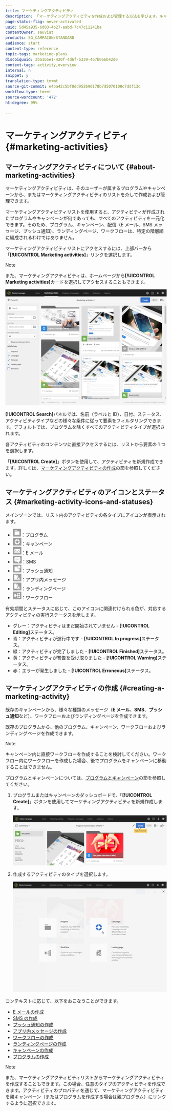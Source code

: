 ```yaml
---
title: マーケティングアクティビティ
description: 「マーケティングアクティビティを作成および管理する方法を学びます。キャンペーン、E メール、SMS、プッシュ通知配信、ランディングページ、ワークフローが含まれます。新規アクティビティを簡単に設計し、既存のアクティビティを編集し、そのステータスと有効性を確認できます。」
page-status-flag: never-activated
uuid: 5d45a935-6d03-4b27-aabd-7c47c11241ba
contentOwner: sauviat
products: SG_CAMPAIGN/STANDARD
audience: start
content-type: reference
topic-tags: marketing-plans
discoiquuid: 3ba165e1-420f-4d6f-b339-467b066b42d0
context-tags: activity,overview
internal: n
snippet: y
translation-type: tm+mt
source-git-commit: e4ba42c5bf0dd952690178b7d5070100c7ddf13d
workflow-type: tm+mt
source-wordcount: '472'
ht-degree: 99%

---
```



# マーケティングアクティビティ{#marketing-activities}

## マーケティングアクティビティについて {#about-marketing-activities}

マーケティングアクティビティは、そのユーザーが属するプログラムやキャンペーンから、またはマーケティングアクティビティのリストを介して作成および管理できます。

マーケティングアクティビティリストを使用すると、アクティビティが作成されたプログラムやキャンペーンが何であっても、すべてのアクティビティを一元化できます。そのため、プログラム、キャンペーン、配信（E メール、SMS メッセージ、プッシュ通知）、ランディングページ、ワークフローは、特定の階層順に編成されるわけではありません。

マーケティングアクティビティリストにアクセスするには、上部バーから「**[!UICONTROL Marketing activities]**」リンクを選択します。

>[!NOTE]
>
>また、マーケティングアクティビティは、ホームページから&#x200B;**[!UICONTROL Marketing activities]**&#x200B;カードを選択してアクセスすることもできます。

![](assets/marketing_activities_1.png)

**[!UICONTROL Search]**&#x200B;パネルでは、名前（ラベルと ID）、日付、ステータス、アクティビティタイプなどの様々な条件に従って要素をフィルタリングできます。デフォルトでは、プログラムを除くすべてのアクティビティタイプが選択されます。

各アクティビティのコンテンツに直接アクセスするには、リストから要素の 1 つを選択します。

「**[!UICONTROL Create]**」ボタンを使用して、アクティビティを新規作成できます。詳しくは、[マーケティングアクティビティの作成](#creating-a-marketing-activity)の節を参照してください。

## マーケティングアクティビティのアイコンとステータス {#marketing-activity-icons-and-statuses}

メインゾーンでは、リスト内のアクティビティの各タイプにアイコンが表示されます。

* ![](assets/marketing_program_icon.png)：プログラム
* ![](assets/marketing_campaign_icon.png)：キャンペーン
* ![](assets/marketing_email_icon.png)：E メール
* ![](assets/marketing_sms_icon.png)：SMS
* ![](assets/marketing_push_icon.png)：プッシュ通知
* ![](assets/marketing_lp_icon.png)：アプリ内メッセージ
* ![](assets/marketing_lp_icon.png)：ランディングページ
* ![](assets/marketing_workflow_icon.png)：ワークフロー

有効期間とステータスに応じて、このアイコンに関連付けられる色が、対応するアクティビティの実行ステータスを示します。

* グレー：アクティビティはまだ開始されていません - **[!UICONTROL Editing]**&#x200B;ステータス。
* 青：アクティビティが進行中です - **[!UICONTROL In progress]**&#x200B;ステータス。
* 緑：アクティビティが完了しました - **[!UICONTROL Finished]**&#x200B;ステータス。
* 黄：アクティビティが警告を受け取りました - **[!UICONTROL Warning]**&#x200B;ステータス。
* 赤：エラーが発生しました - **[!UICONTROL Erroneous]**&#x200B;ステータス。

## マーケティングアクティビティの作成 {#creating-a-marketing-activity}

既存のキャンペーンから、様々な種類のメッセージ（**E メール**、**SMS**、**プッシュ通知**&#x200B;など）、ワークフローおよびランディングページを作成できます。

既存のプログラムから、他のプログラム、キャンペーン、ワークフローおよびランディングページを作成できます。

>[!NOTE]
>
>キャンペーン内に直接ワークフローを作成することを検討してください。ワークフロー内にワークフローを作成した場合、後でプログラムをキャンペーンに移動することはできません。

プログラムとキャンペーンについては、[プログラムとキャンペーン](../../start/using/programs-and-campaigns.md)の節を参照してください。

1. プログラムまたはキャンペーンのダッシュボードで、「**[!UICONTROL Create]**」ボタンを使用してマーケティングアクティビティを新規作成します。

   ![](assets/marketing_activiy_creation_1.png)

1. 作成するアクティビティのタイプを選択します。

   ![](assets/marketing_activiy_creation_2.png)

コンテキストに応じて、以下をおこなうことができます。

* [E メールの作成](../../channels/using/creating-an-email.md)
* [SMS の作成](../../channels/using/creating-an-sms-message.md)
* [プッシュ通知の作成](../../channels/using/preparing-and-sending-a-push-notification.md)
* [アプリ内メッセージの作成](../../channels/using/about-in-app-messaging.md)
* [ワークフローの作成](../../automating/using/building-a-workflow.md#creating-a-workflow)
* [ランディングページの作成](../../channels/using/getting-started-with-landing-pages.md)
* [キャンペーンの作成](../../start/using/programs-and-campaigns.md#creating-a-campaign)
* [プログラムの作成](../../start/using/programs-and-campaigns.md#creating-a-program)

>[!NOTE]
>
>また、マーケティングアクティビティリストからマーケティングアクティビティを作成することもできます。この場合、任意のタイプのアクティビティを作成できます。アクティビティのプロパティを通じて、マーケティングアクティビティを親キャンペーン（またはプログラムを作成する場合は親プログラム）にリンクするように選択できます。


